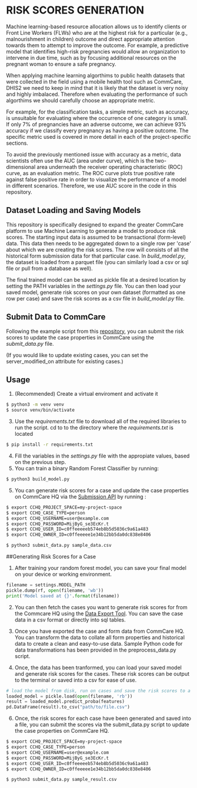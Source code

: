# RISK SCORES GENERATION
Machine learning-based resource allocation allows us to identify clients or Front Line Workers (FLWs) who are at the highest risk for a particular (e.g., malnourishment in children) outcome and direct appropriate attention towards them to attempt to improve the outcome. For example, a predictive model that identifies high-risk pregnancies would allow an organization to intervene in due time, such as by focusing additional resources on the pregnant woman to ensure a safe pregnancy.

When applying machine learning algorthims to public health datasets that were collected in the field using a mobile health tool such as CommCare, DHIS2 we need to keep in mind that it is likely that the dataset is very noisy and highly imbalaced. Therefore when evaluating the performance of such algorthims we should carefully choose an appropriate metric. 

For example, for the classification tasks, a simple metric, such as accuracy, is unsuitable for evaluating where the occurrence of one category is small. If only 7% of pregnancies have an adverse outcome, we can achieve 93% accuracy if we classify every pregnancy as having a positive outcome. The specific metric used is covered in more detail in each of the project-specific sections.

To avoid the previously mentioned issue with accuracy as a metric, data scientists often use the AUC (area under curve), which is the two-dimensional area underneath the receiver operating characteristic (ROC) curve, as an evaluation metric. The ROC curve plots true positive rate against false positive rate in order to visualize the performance of a model in different scenarios. Therefore, we use AUC score in the code in this repository. 

## Dataset Loading and Saving Models
This repository is specifically designed to expand the greater CommCare platform to use Machine Learning to generate a model to produce risk scores. The starting input data is assumed to be transactional (form-level) data. This data then needs to be aggregated down to a single row per 'case' about which we are creating the risk scores. The row will consists of all the historical form submission data for that particular case. In *build_model.py*, the dataset is loaded from a parquet file (you can similarly load a csv or sql file or pull from a database as well). 

The final trained model can be saved as pickle file at a desired location by setting the PATH variables in the *settings.py* file. You can then load your saved model, generate risk scores on your own dataset (formatted as one row per case) and save the risk scores as a csv file in *build_model.py* file.

## Submit Data to CommCare
Following the example script from this [repository](https://github.com/dimagi/submission_api_example), you can submit the risk scores to update the case properties in CommCare using the *submit_data.py* file. 

(If you would like to update existing cases, you can set the server_modified_on attribute for existing cases.)

## Usage
1. (Recommended) Create a virtual enviroment and activate it
```bash
$ python3 -m venv venv
$ source venv/bin/activate
```
3. Use the *requirements.txt* file to download all of the required libraries to run the script. cd to to the directory where the *requirements.txt* is located
```bash
$ pip install -r requirements.txt
```
4. Fill the variables in the *settings.py* file with the appropiate values, based on the previous step.
5. You can train a binary Random Forest Classifier by running: 
```bash
$ python3 build_model.py
```
5. You can generate risk scores for a case and update the case properties on CommCare HQ via the [Submission API](https://confluence.dimagi.com/display/commcarepublic/Submission+API) by running :

```bash
$ export CCHQ_PROJECT_SPACE=my-project-space
$ export CCHQ_CASE_TYPE=person
$ export CCHQ_USERNAME=user@example.com
$ export CCHQ_PASSWORD=MijByG_se3EcKr.t
$ export CCHQ_USER_ID=c0ffeeeeeb574eb8b5d5036c9a61a483
$ export CCHQ_OWNER_ID=c0ffeeeee1e34b12bb5da0dc838e8406
```

```bash
$ python3 submit_data.py sample_data.csv
```

##Generating Risk Scores for a Case 
1. After training your random forest model, you can save your final model on your device or working environment. 
```python
filename = settings.MODEL_PATH
pickle.dump(rf, open(filename, 'wb'))
print('Model saved at {}'.format(filename))
```
2. You can then fetch the cases you want to generate risk scores for from the Commcare HQ using the [Data Export Tool](https://confluence.dimagi.com/display/commcarepublic/CommCare+Data+Export+Tool). You can save the case data in a csv format or directly into sql tables. 

3. Once you have exported the case and form data from CommCare HQ. You can transform the data to collate all form properties and historical data to create a clean and easy-to-use data. Sample Python code for data transformations has been provided in the preprocess_data.py script. 
4. Once, the data has been tranformed, you can load your saved model and generate risk scores for the cases. These risk scores can be output to the terminal or saved into a csv for ease of use. 
```python
# load the model from disk, run on cases and save the risk scores to a csv file 
loaded_model = pickle.load(open(filename, 'rb'))
result = loaded_model.predict_proba(features)
pd.DataFrame(result).to_csv("path/to/file.csv")
```
6. Once, the risk scores for each case have been generated and saved into a file, you can submit the scores via the submit_data.py script to update the case properties on CommCare HQ. 
```bash
$ export CCHQ_PROJECT_SPACE=my-project-space
$ export CCHQ_CASE_TYPE=person
$ export CCHQ_USERNAME=user@example.com
$ export CCHQ_PASSWORD=MijByG_se3EcKr.t
$ export CCHQ_USER_ID=c0ffeeeeeb574eb8b5d5036c9a61a483
$ export CCHQ_OWNER_ID=c0ffeeeee1e34b12bb5da0dc838e8406
```

```bash
$ python3 submit_data.py sample_result.csv
```
